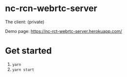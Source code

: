 # nc-rcn-webrtc-server

The client: (private)

Demo page: https://nc-rct-webrtc-server.herokuapp.com/

# Get started
1. `yarn`
2. `yarn start`
